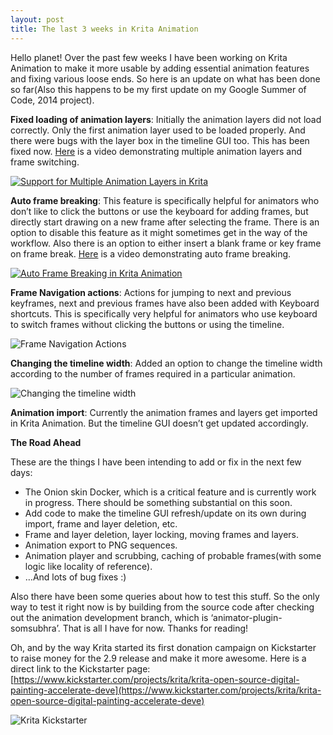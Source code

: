 ```yaml
---
layout: post
title: The last 3 weeks in Krita Animation
---
```


Hello planet! Over the past few weeks I have been working on Krita Animation to make it more usable by adding essential animation features and fixing various loose ends. So here is an update on what has been done so far(Also this happens to be my first update on my Google Summer of Code, 2014 project).

**Fixed loading of animation layers**: Initially the animation layers did not load correctly. Only the first animation layer used to be loaded properly. And there were bugs with the layer box in the timeline GUI too. This has been fixed now. [Here](https://www.youtube.com/watch?v=3VKcvJT8rQ8) is a video demonstrating multiple animation layers and frame switching.

[![Support for Multiple Animation Layers in Krita](https://img.youtube.com/vi/3VKcvJT8rQ8/0.jpg)](https://www.youtube.com/watch?v=3VKcvJT8rQ8)

**Auto frame breaking**: This feature is specifically helpful for animators who don’t like to click the buttons or use the keyboard for adding frames, but directly start drawing on a new frame after selecting the frame. There is an option to disable this feature as it might sometimes get in the way of the workflow. Also there is an option to either insert a blank frame or key frame on frame break. [Here](https://www.youtube.com/watch?v=zHun3tkrjJ8) is a video demonstrating auto frame breaking.

[![Auto Frame Breaking in Krita Animation](https://img.youtube.com/vi/zHun3tkrjJ8/0.jpg)](https://www.youtube.com/watch?v=zHun3tkrjJ8)

**Frame Navigation actions**: Actions for jumping to next and previous keyframes, next and previous frames have also been added with Keyboard shortcuts. This is specifically very helpful for animators who use keyboard to switch frames without clicking the buttons or using the timeline.

![Frame Navigation Actions](http://img.ctrlv.in/img/14/06/10/5397345a136f3.png)

**Changing the timeline width**: Added an option to change the timeline width according to the number of frames required in a particular animation.

![Changing the timeline width](http://img.ctrlv.in/img/14/06/10/5397348661d31.png)

**Animation import**: Currently the animation frames and layers get imported in Krita Animation. But the timeline GUI doesn’t get updated accordingly.

**The Road Ahead**

These are the things I have been intending to add or fix in the next few days:

- The Onion skin Docker, which is a critical feature and is currently work in progress. There should be something substantial on this soon.
- Add code to make the timeline GUI refresh/update on its own during import, frame and layer deletion, etc.
- Frame and layer deletion, layer locking, moving frames and layers.
- Animation export to PNG sequences.
- Animation player and scrubbing, caching of probable frames(with some logic like locality of reference).
- …And lots of bug fixes :)

Also there have been some queries about how to test this stuff. So the only way to test it right now is by building from the source code after checking out the animation development branch, which is ‘animator-plugin-somsubhra’.
That is all I have for now. Thanks for reading!

Oh, and by the way Krita started its first donation campaign on Kickstarter to raise money for the 2.9 release and make it more awesome. Here is a direct link to the Kickstarter page: [https://www.kickstarter.com/projects/krita/krita-open-source-digital-painting-accelerate-deve](https://www.kickstarter.com/projects/krita/krita-open-source-digital-painting-accelerate-deve)

![Krita Kickstarter](http://3.bp.blogspot.com/-2FNKM4yhkL8/U5YTz32kjkI/AAAAAAAABvM/vpAUSGmgJz4/s1600/kickstarter_logo2.png)
